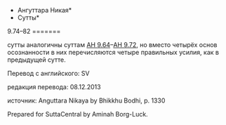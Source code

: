 * Ангуттара Никая*
* Сутты*

9\.74–82
\=\=\=\=\=\=\=

сутты аналогичны суттам [АН 9\.64](/an9\.64/ru/sv)–[АН 9\.72](/an9\.72/ru/sv), но вместо четырёх основ осознанности в них перечисляются четыре правильных усилия, как в предыдущей сутте\.

Перевод с английского: SV

редакция перевода: 08\.12\.2013

источник: Anguttara Nikaya by Bhikkhu Bodhi, p\. 1330

Prepared for SuttaCentral by Aminah Borg\-Luck\.
